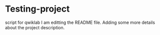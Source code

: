 # Testing-project
script for qwiklab
I am editting the README file. Adding some more details about the project description.
